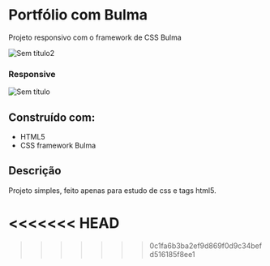 # Portfólio com Bulma
Projeto responsivo com o framework de CSS Bulma

![Sem título2](https://user-images.githubusercontent.com/19244780/77384103-4da3ed00-6d63-11ea-8a5a-9750d0cf8722.png)

### Responsive
![Sem título](https://user-images.githubusercontent.com/19244780/77384128-5dbbcc80-6d63-11ea-96f6-37a79e3ac607.png)


## Construído com:
- HTML5
- CSS framework Bulma

## Descrição
Projeto simples, feito apenas para estudo de css e tags html5.

<<<<<<< HEAD
=======

>>>>>>> 0c1fa6b3ba2ef9d869f0d9c34befd516185f8ee1
